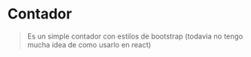 # Contador

> Es un simple contador con estilos de bootstrap (todavia no tengo mucha idea de como usarlo en react)